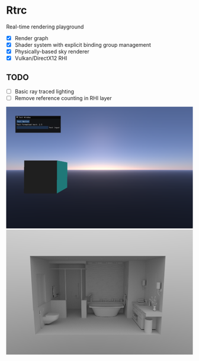 # Rtrc

Real-time rendering playground

- [x] Render graph
- [x] Shader system with explicit binding group management
- [x] Physically-based sky renderer
- [x] Vulkan/DirectX12 RHI

## TODO

- [ ] Basic ray traced lighting
- [ ] Remove reference counting in RHI layer

![](./Gallery/00.png)
![](./Gallery/01.png)
